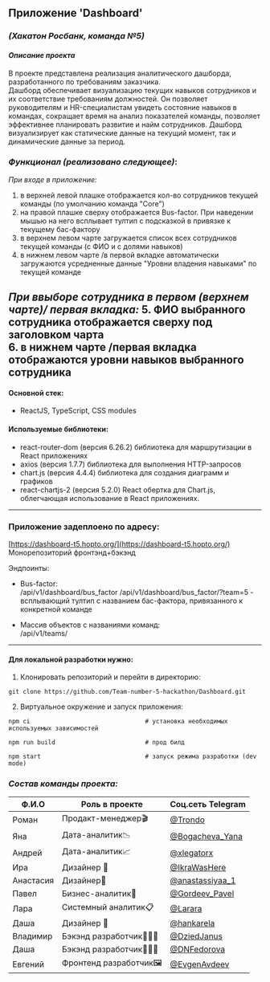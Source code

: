 ## Приложение 'Dashboard'
### _(Хакатон Росбанк, команда №5)_

#### _Описание проекта_
В проекте представлена реализация аналитического дашборда, разработанного по требованиям заказчика.  
Дашборд обеспечивает визуализацию текущих навыков сотрудников и их соответствие требованиям должностей. Он позволяет руководителям и HR-специалистам увидеть состояние навыков в командах, сокращает время на анализ показателей команды, позволяет эффективнее планировать развитие и найм сотрудников. Дашборд визуализирует как статические данные на текущий момент, так и динамические данные за период.

### _Функционал (реализовано следующее)_:

*При входе в приложение:*
1. в верхней левой плашке отображается кол-во сотрудников текущей команды (по умолчанию команда "Core")  
2. на правой плашке сверху отображается Bus-factor. При наведении мышью на него всплывает тултип с подсказкой в привязке к текущему бас-фактору  
3. в верхнем левом чарте загружается список всех сотрудников текущей команды (с ФИО и с долями навыков)  
4. в нижнем левом чарте /в первой вкладке автоматически загружаются усредненные данные "Уровни владения навыками" по текущей команде
   
*При ввыборе сотрудника в первом (верхнем чарте)/ первая вкладка:*
5. ФИО выбранного сотрудника отображается сверху под заголовком чарта  
6. в нижнем чарте /первая вкладка отображаются уровни навыков выбранного сотрудника
---

#### Основной стек:
- ReactJS, TypeScript, CSS modules

#### Используемые библиотеки:
- react-router-dom (версия 6.26.2) библиотека для маршрутизации в React приложениях
- axios (версия 1.7.7) библиотека для выполнения HTTP-запросов
- chart.js (версия 4.4.4) библиотека для создания диаграмм и графиков
- react-chartjs-2 (версия 5.2.0) React обертка для Chart.js, облегчающая использование в React приложениях.

---
### Приложение задеплоено по адресу:
[https://dashboard-t5.hopto.org/](https://dashboard-t5.hopto.org/)  
Монорепозиторий фронтэнд+бэкэнд

Эндпоинты:

- Bus-factor:  
  /api/v1/dashboard/bus_factor
  /api/v1/dashboard/bus_factor/?team=5 -
  всплывающий тултип с названием бас-фактора, привязанного к конкретной команде


- Массив объектов с названиями команд:  
  /api/v1/teams/

---
#### Для локальной разработки нужно:
1. Клонировать репозиторий и перейти в директорию:

```
git clone https://github.com/Team-number-5-hackathon/Dashboard.git
```

2. Виртуальное окружение и запуск приложения:

```
npm ci                                # установка необходимых используемых зависимостей

npm run build                         # прод билд

npm start                             # запуск режима разработки (dev mode)

```
### _Состав команды проекта:_
| Ф.И.О    | Роль в проекте           |    Соц.сеть Telegram                          |
| -----    | -------------------------|-----------------------------------------------|
| Роман    | Продакт-менеджер🎬       |<a href="https://t.me/Trondro">@Trondo</a>     |
| Яна      |Дата-аналитик📉 |<a href="https://t.me/Bogacheva_Yana">@Bogacheva_Yana</a>|
| Андрей   |  Дата-аналитик📈         |<a href="https://t.me/xlegatorx">@xlegatorx</a>|
| Ира      |  Дизайнер  🎨        |<a href="https://t.me/IkraWasHere">@IkraWasHere</a>|
| Анастасия|  Дизайнер🎨    |<a href="https://t.me/anastassiyaa_1">@anastassiyaa_1</a>|
| Павел    | Бизнес-аналитик💼|<a href="https://t.me/Gordeev_Pavel">@Gordeev_Pavel</a>|
| Лара     | Системный аналитик📋     |<a href="https://t.me/Larara">@Larara</a>      |
| Даша     |  Дизайнер 🎨             |<a href="https://t.me/hankarela">@hankarela</a>|
| Владимир|Бэкэнд разработчик👨🏻‍💻|<a href="https://t.me/DziedJanus">@DziedJanus</a>|
| Даша   | Бэкэнд разработчик👩🏻‍💻|<a href="https://t.me/DNFedorova">@DNFedorova</a>|
| Евгений  |Фронтенд разработчик🖼|<a href="https://t.me/EvgenAvdeev">@EvgenAvdeev</a>|

